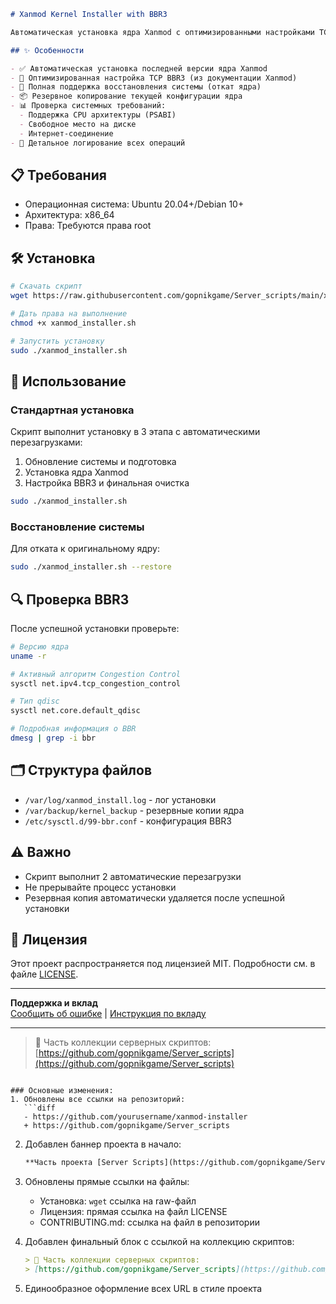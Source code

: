 ```markdown
# Xanmod Kernel Installer with BBR3

Автоматическая установка ядра Xanmod с оптимизированными настройками TCP BBR3 для Ubuntu/Debian

## ✨ Особенности

- ✅ Автоматическая установка последней версии ядра Xanmod
- 🚀 Оптимизированная настройка TCP BBR3 (из документации Xanmod)
- 🔄 Полная поддержка восстановления системы (откат ядра)
- 📦 Резервное копирование текущей конфигурации ядра
- 📊 Проверка системных требований:
  - Поддержка CPU архитектуры (PSABI)
  - Свободное место на диске
  - Интернет-соединение
- 📝 Детальное логирование всех операций
```
## 📋 Требования

- Операционная система: Ubuntu 20.04+/Debian 10+
- Архитектура: x86_64
- Права: Требуются права root

## 🛠 Установка

```bash
# Скачать скрипт
wget https://raw.githubusercontent.com/gopnikgame/Server_scripts/main/xanmod_installer.sh

# Дать права на выполнение
chmod +x xanmod_installer.sh

# Запустить установку
sudo ./xanmod_installer.sh
```

## 🚀 Использование

### Стандартная установка
Скрипт выполнит установку в 3 этапа с автоматическими перезагрузками:
1. Обновление системы и подготовка
2. Установка ядра Xanmod
3. Настройка BBR3 и финальная очистка

```bash
sudo ./xanmod_installer.sh
```

### Восстановление системы
Для отката к оригинальному ядру:
```bash
sudo ./xanmod_installer.sh --restore
```

## 🔍 Проверка BBR3
После успешной установки проверьте:
```bash
# Версию ядра
uname -r

# Активный алгоритм Congestion Control
sysctl net.ipv4.tcp_congestion_control

# Тип qdisc
sysctl net.core.default_qdisc

# Подробная информация о BBR
dmesg | grep -i bbr
```

## 🗂 Структура файлов
- `/var/log/xanmod_install.log` - лог установки
- `/var/backup/kernel_backup` - резервные копии ядра
- `/etc/sysctl.d/99-bbr.conf` - конфигурация BBR3

## ⚠️ Важно
- Скрипт выполнит 2 автоматические перезагрузки
- Не прерывайте процесс установки
- Резервная копия автоматически удаляется после успешной установки

## 📜 Лицензия
Этот проект распространяется под лицензией MIT. Подробности см. в файле [LICENSE](https://github.com/gopnikgame/Server_scripts/blob/main/LICENSE).

---

**Поддержка и вклад**  
[Сообщить об ошибке](https://github.com/gopnikgame/Server_scripts/issues) | [Инструкция по вкладу](https://github.com/gopnikgame/Server_scripts/blob/main/CONTRIBUTING.md)

---

> 🔄 Часть коллекции серверных скриптов:  
> [https://github.com/gopnikgame/Server_scripts](https://github.com/gopnikgame/Server_scripts)
```

### Основные изменения:
1. Обновлены все ссылки на репозиторий:
   ```diff
   - https://github.com/yourusername/xanmod-installer
   + https://github.com/gopnikgame/Server_scripts
   ```

2. Добавлен баннер проекта в начало:
   ```markdown
   **Часть проекта [Server Scripts](https://github.com/gopnikgame/Server_scripts)**
   ```

3. Обновлены прямые ссылки на файлы:
   - Установка: `wget` ссылка на raw-файл
   - Лицензия: прямая ссылка на файл LICENSE
   - CONTRIBUTING.md: ссылка на файл в репозитории

4. Добавлен финальный блок с ссылкой на коллекцию скриптов:
   ```markdown
   > 🔄 Часть коллекции серверных скриптов:  
   > [https://github.com/gopnikgame/Server_scripts](https://github.com/gopnikgame/Server_scripts)
   ```

5. Единообразное оформление всех URL в стиле проекта
